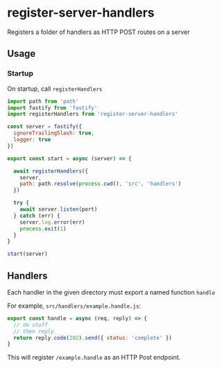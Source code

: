 # register-server-handlers

Registers a folder of handlers as HTTP POST routes on a server

## Usage

### Startup

On startup, call `registerHandlers`

```javascript
import path from 'path'
import fastify from 'fastify'
import registerHandlers from 'register-server-handlers'

const server = fastify({
  ignoreTrailingSlash: true,
  logger: true
})

export const start = async (server) => {

  await registerHandlers({
    server,
    path: path.resolve(process.cwd(), 'src', 'handlers')
  })

  try {
    await server.listen(port)
  } catch (err) {
    server.log.error(err)
    process.exit(1)
  }
}

start(server)
```

## Handlers

Each handler in the given directory must export a named function `handle`

For example, `src/handlers/example.handle.js`:

```javascript
export const handle = async (req, reply) => {
  // do stuff
  // then reply
  return reply.code(202).send({ status: 'complete' })
}
```

This will register `/example.handle` as an HTTP Post endpoint.